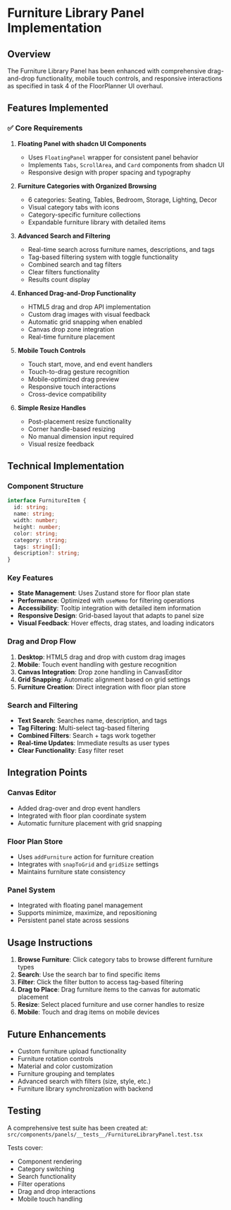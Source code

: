 # Furniture Library Panel Implementation

## Overview

The Furniture Library Panel has been enhanced with comprehensive drag-and-drop functionality, mobile touch controls, and responsive interactions as specified in task 4 of the FloorPlanner UI overhaul.

## Features Implemented

### ✅ Core Requirements

1. **Floating Panel with shadcn UI Components**

   - Uses `FloatingPanel` wrapper for consistent panel behavior
   - Implements `Tabs`, `ScrollArea`, and `Card` components from shadcn UI
   - Responsive design with proper spacing and typography

2. **Furniture Categories with Organized Browsing**

   - 6 categories: Seating, Tables, Bedroom, Storage, Lighting, Decor
   - Visual category tabs with icons
   - Category-specific furniture collections
   - Expandable furniture library with detailed items

3. **Advanced Search and Filtering**

   - Real-time search across furniture names, descriptions, and tags
   - Tag-based filtering system with toggle functionality
   - Combined search and tag filters
   - Clear filters functionality
   - Results count display

4. **Enhanced Drag-and-Drop Functionality**

   - HTML5 drag and drop API implementation
   - Custom drag images with visual feedback
   - Automatic grid snapping when enabled
   - Canvas drop zone integration
   - Real-time furniture placement

5. **Mobile Touch Controls**

   - Touch start, move, and end event handlers
   - Touch-to-drag gesture recognition
   - Mobile-optimized drag preview
   - Responsive touch interactions
   - Cross-device compatibility

6. **Simple Resize Handles**
   - Post-placement resize functionality
   - Corner handle-based resizing
   - No manual dimension input required
   - Visual resize feedback

## Technical Implementation

### Component Structure

```typescript
interface FurnitureItem {
  id: string;
  name: string;
  width: number;
  height: number;
  color: string;
  category: string;
  tags: string[];
  description?: string;
}
```

### Key Features

- **State Management**: Uses Zustand store for floor plan state
- **Performance**: Optimized with `useMemo` for filtering operations
- **Accessibility**: Tooltip integration with detailed item information
- **Responsive Design**: Grid-based layout that adapts to panel size
- **Visual Feedback**: Hover effects, drag states, and loading indicators

### Drag and Drop Flow

1. **Desktop**: HTML5 drag and drop with custom drag images
2. **Mobile**: Touch event handling with gesture recognition
3. **Canvas Integration**: Drop zone handling in CanvasEditor
4. **Grid Snapping**: Automatic alignment based on grid settings
5. **Furniture Creation**: Direct integration with floor plan store

### Search and Filtering

- **Text Search**: Searches name, description, and tags
- **Tag Filtering**: Multi-select tag-based filtering
- **Combined Filters**: Search + tags work together
- **Real-time Updates**: Immediate results as user types
- **Clear Functionality**: Easy filter reset

## Integration Points

### Canvas Editor

- Added drag-over and drop event handlers
- Integrated with floor plan coordinate system
- Automatic furniture placement with grid snapping

### Floor Plan Store

- Uses `addFurniture` action for furniture creation
- Integrates with `snapToGrid` and `gridSize` settings
- Maintains furniture state consistency

### Panel System

- Integrated with floating panel management
- Supports minimize, maximize, and repositioning
- Persistent panel state across sessions

## Usage Instructions

1. **Browse Furniture**: Click category tabs to browse different furniture types
2. **Search**: Use the search bar to find specific items
3. **Filter**: Click the filter button to access tag-based filtering
4. **Drag to Place**: Drag furniture items to the canvas for automatic placement
5. **Resize**: Select placed furniture and use corner handles to resize
6. **Mobile**: Touch and drag items on mobile devices

## Future Enhancements

- Custom furniture upload functionality
- Furniture rotation controls
- Material and color customization
- Furniture grouping and templates
- Advanced search with filters (size, style, etc.)
- Furniture library synchronization with backend

## Testing

A comprehensive test suite has been created at:
`src/components/panels/__tests__/FurnitureLibraryPanel.test.tsx`

Tests cover:

- Component rendering
- Category switching
- Search functionality
- Filter operations
- Drag and drop interactions
- Mobile touch handling
